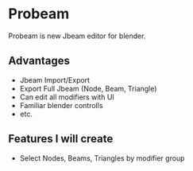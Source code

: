 # Probeam
Probeam is new Jbeam editor for blender.

## Advantages
* Jbeam Import/Export
* Export Full Jbeam (Node, Beam, Triangle)
* Can edit all modifiers with UI
* Familiar blender controlls
* etc.

## Features I will create
* Select Nodes, Beams, Triangles by modifier group

